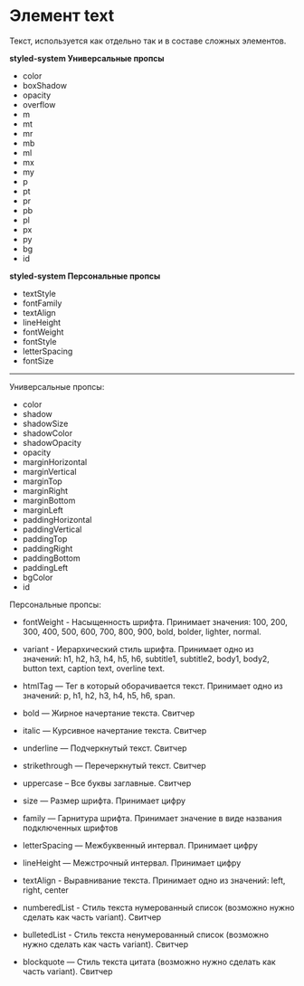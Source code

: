 # Элемент text  
Текст, используется как отдельно так и в составе сложных элементов.  

**styled-system Универсальные пропсы**
- color
- boxShadow
- opacity
- overflow
- m
- mt
- mr
- mb
- ml
- mx
- my
- p
- pt
- pr
- pb
- pl
- px
- py
- bg
- id

**styled-system Персональные пропсы**
- textStyle
- fontFamily
- textAlign
- lineHeight
- fontWeight
- fontStyle
- letterSpacing
- fontSize


------
Универсальные пропсы:
- color
- shadow
- shadowSize
- shadowColor
- shadowOpacity
- opacity
- marginHorizontal
- marginVertical
- marginTop
- marginRight
- marginBottom
- marginLeft
- paddingHorizontal
- paddingVertical
- paddingTop
- paddingRight
- paddingBottom
- paddingLeft
- bgColor
- id

Персональные пропсы:
- fontWeight - Насыщенность шрифта. Принимает значения: 100, 200, 300, 400, 500, 600, 700, 800, 900, bold, bolder, lighter, normal.

- variant - Иерархический стиль шрифта. Принимает одно из значений: h1, h2, h3, h4, h5, h6, subtitle1, subtitle2, body1, body2, button text, caption text, overline text. 

- htmlTag — Тег в который оборачивается текст. Принимает одно из значений: p, h1, h2, h3, h4, h5, h6, span.

- bold — Жирное начертание текста. Свитчер

- italic — Курсивное начертание текста. Свитчер

- underline — Подчеркнутый текст. Свитчер

- strikethrough — Перечеркнутый текст. Свитчер

- uppercase – Все буквы заглавные. Свитчер

- size — Размер шрифта. Принимает цифру

- family — Гарнитура шрифта. Принимает значение в виде названия подключенных шрифтов

- letterSpacing — Межбуквенный интервал. Принимает цифру

- lineHeight — Межстрочный интервал. Принимает цифру

- textAlign - Выравнивание текста. Принимает одно из значений: left, right, center

- numberedList - Стиль текста нумерованный список (возможно нужно сделать как часть variant). Свитчер

- bulletedList - Стиль текста ненумерованный список (возможно нужно сделать как часть variant). Свитчер

- blockquote — Стиль текста цитата (возможно нужно сделать как часть variant). Свитчер